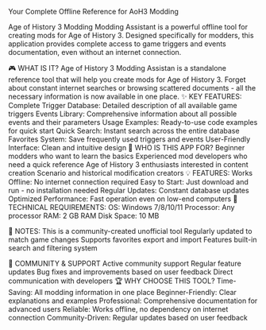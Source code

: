 Your Complete Offline Reference for AoH3 Modding

Age of History 3 Modding Modding Assistant is a powerful offline tool for creating mods for Age of History 3. Designed specifically for modders, this application provides complete access to game triggers and events documentation, even without an internet connection.

🎮 WHAT IS IT?
Age of History 3 Modding Assistan is a standalone reference tool that will help you create mods for Age of History 3. Forget about constant internet searches or browsing scattered documents - all the necessary information is now available in one place.
✨ KEY FEATURES:
Complete Trigger Database: Detailed description of all available game triggers
Events Library: Comprehensive information about all possible events and their parameters
Usage Examples: Ready-to-use code examples for quick start
Quick Search: Instant search across the entire database
Favorites System: Save frequently used triggers and events
User-Friendly Interface: Clean and intuitive design
🎯 WHO IS THIS APP FOR?
Beginner modders who want to learn the basics
Experienced mod developers who need a quick reference
Age of History 3 enthusiasts interested in content creation
Scenario and historical modification creators
💡 FEATURES:
Works Offline: No internet connection required
Easy to Start: Just download and run - no installation needed
Regular Updates: Constant database updates
Optimized Performance: Fast operation even on low-end computers
🔧 TECHNICAL REQUIREMENTS:
OS: Windows 7/8/10/11
Processor: Any processor
RAM: 2 GB RAM
Disk Space: 10 MB

📢 NOTES:
This is a community-created unofficial tool
Regularly updated to match game changes
Supports favorites export and import
Features built-in search and filtering system

💬 COMMUNITY & SUPPORT
Active community support
Regular feature updates
Bug fixes and improvements based on user feedback
Direct communication with developers
🏆 WHY CHOOSE THIS TOOL?
Time-Saving: All modding information in one place
Beginner-Friendly: Clear explanations and examples
Professional: Comprehensive documentation for advanced users
Reliable: Works offline, no dependency on internet connection
Community-Driven: Regular updates based on user feedback
